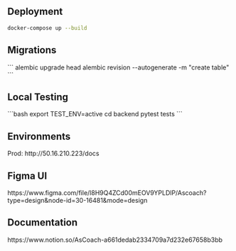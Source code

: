 <h2>Deployment</h2>

```bash
docker-compose up --build
```

<h2>Migrations</h2>
```
alembic upgrade head
alembic revision --autogenerate -m "create table"
```

<h2>Local Testing</h2>
```bash
export TEST_ENV=active
cd backend
pytest tests
```

<h2>Environments</h2>
Prod: http://50.16.210.223/docs

<h2>Figma UI</h2>
https://www.figma.com/file/l8H9Q4ZCd00mEOV9YPLDlP/Ascoach?type=design&node-id=30-16481&mode=design

<h2>Documentation</h2>
https://www.notion.so/AsCoach-a661dedab2334709a7d232e67658b3bb
